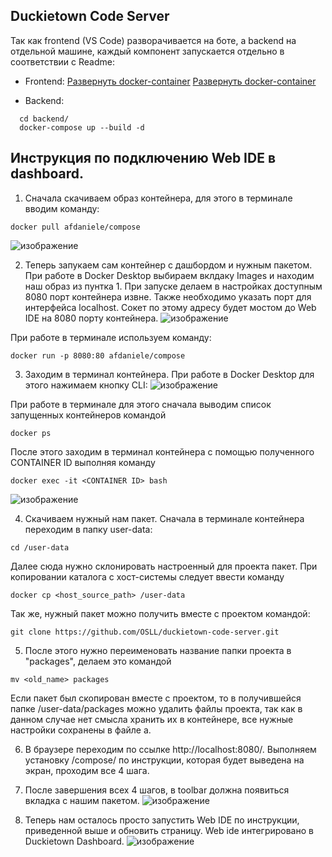 ## Duckietown Code Server

Так как frontend (VS Code) разворачивается на боте, а backend на отдельной машине, каждый компонент запускается отдельно в соответствии с Readme:

- Frontend: 
 [Развернуть docker-container](https://github.com/OSLL/duckietown-code-server/blob/dev/frontend/README.md) [Развернуть docker-container](https://github.com/OSLL/duckietown-code-server/blob/dev/frontend/README.md)
  
- Backend: 
```
  cd backend/
  docker-compose up --build -d
```

## Инструкция по подключению Web IDE в dashboard.

1. Сначала скачиваем образ контейнера, для этого в терминале вводим команду:
```
docker pull afdaniele/compose
```
![изображение](https://user-images.githubusercontent.com/55065701/171939354-29efcb06-6531-4ed4-996a-b95c7dfe9a94.png)

2. Теперь запукаем сам контейнер с дашбордом и нужным пакетом.
При работе в Docker Desktop выбираем вклдаку Images и находим наш образ из пунтка 1. При запуске делаем в настройках доступным 8080 порт контейнера извне. Также необходимо указать порт для интерфейса localhost. Сокет по этому адресу будет мостом до Web IDE на 8080 порту контейнера. 
![изображение](https://user-images.githubusercontent.com/55065701/171870360-1c1db11f-b424-43e6-b07a-d42fd578ce94.png)

При работе в терминале используем команду:
```
docker run -p 8080:80 afdaniele/compose
```
 
3. Заходим в терминал контейнера. 
При работе в Docker Desktop для этого нажимаем кнопку CLI:
![изображение](https://user-images.githubusercontent.com/55065701/171940811-534ad19c-a7d5-41a0-9185-f581c5f065aa.png)

При работе в терминале для этого сначала выводим список запущенных контейнеров командой
```
docker ps
```
После этого заходим в терминал контейнера с помощью полученного CONTAINER ID выполняя команду
```
docker exec -it <CONTAINER ID> bash
```
![изображение](https://user-images.githubusercontent.com/55065701/171941074-0d355d9b-78bd-4681-b9bc-5da5c6ed64da.png)

4. Скачиваем нужный нам пакет.
Сначала в терминале контейнера переходим в папку user-data:
 ```
cd /user-data
```
Далее сюда нужно склонировать настроенный для проекта пакет. При копировании каталога с хост-системы следует ввести команду
```
docker cp <host_source_path> /user-data
```

Так же, нужный пакет можно получить вместе с проектом командой:
 ```
git clone https://github.com/OSLL/duckietown-code-server.git 
```
5. После этого нужно переименовать название папки проекта в "packages", делаем это командой 
```
mv <old_name> packages
```
Если пакет был скопирован вместе с проектом, то в получившейся папке /user-data/packages можно удалить файлы проекта, так как в данном случае нет смысла хранить их в контейнере, все нужные настройки сохранены в файле a.

6. В браузере переходим по ссылке http://localhost:8080/. Выполняем установку /compose/ по инструкции, которая будет выведена на экран, проходим все 4 шага.
 
7. После завершения всех 4 шагов, в toolbar должна появиться вкладка с нашим пакетом. 
![изображение](https://user-images.githubusercontent.com/55065701/170998722-3e16617e-b1a1-46c6-bf52-c2be68c5773a.png)

8. Теперь нам осталось просто запустить Web IDE по инструкции, приведенной выше и обновить страницу. 
Web ide интегрировано в Duckietown Dashboard.
![изображение](https://user-images.githubusercontent.com/55065701/170999357-b435f122-e5d8-45a5-8fac-c8dd8bcc3ace.png)